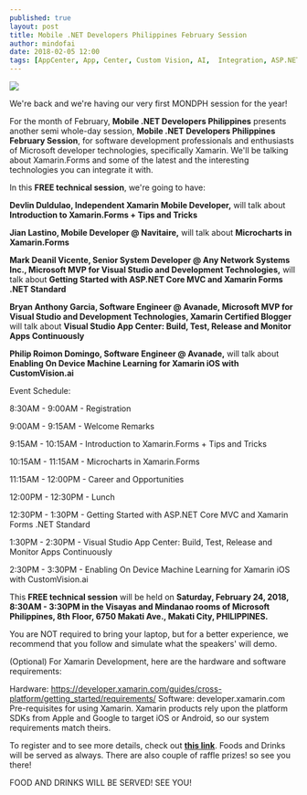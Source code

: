 ```yaml
---
published: true
layout: post
title: Mobile .NET Developers Philippines February Session
author: mindofai
date: 2018-02-05 12:00
tags: [AppCenter, App, Center, Custom Vision, AI,  Integration, ASP.NET, .NET Standard, .NET, Introduction, MVC, Microcharts, CI, CD, Continuous, Build, Test, Monitor, Speakers, Speaking, Meetups, Microsoft, UWP, Xamarin, Xamarin. Forms]
---
```


<img src="{{site.baseurl}}/mondfeb.png"/>

We're back and we're having our very first MONDPH session for the year!

For the month of February, **Mobile .NET Developers Philippines** presents another semi whole-day session, **Mobile .NET Developers Philippines February Session**, for software development professionals and enthusiasts of Microsoft developer technologies, specifically Xamarin. We'll be talking about Xamarin.Forms and some of the latest and the interesting technologies you can integrate it with.

In this **FREE technical session**, we're going to have:

**Devlin Duldulao, Independent Xamarin Mobile Developer,** will talk about **Introduction to Xamarin.Forms + Tips and Tricks**

**Jian Lastino, Mobile Developer @ Navitaire,** will talk about **Microcharts in Xamarin.Forms**

**Mark Deanil Vicente, Senior System Developer @ Any Network Systems Inc., Microsoft MVP for Visual Studio and Development Technologies,** will talk about **Getting Started with ASP.NET Core MVC and Xamarin Forms .NET Standard**

**Bryan Anthony Garcia, Software Engineer @ Avanade, Microsoft MVP for Visual Studio and Development Technologies, Xamarin Certified Blogger** will talk about **Visual Studio App Center: Build, Test, Release and Monitor Apps Continuously**

**Philip Roimon Domingo, Software Engineer @ Avanade,** will talk about **Enabling On Device Machine Learning for Xamarin iOS with CustomVision.ai**

Event Schedule:

8:30AM - 9:00AM - Registration

9:00AM - 9:15AM - Welcome Remarks

9:15AM - 10:15AM -   Introduction to Xamarin.Forms + Tips and Tricks

10:15AM - 11:15AM - Microcharts in Xamarin.Forms

11:15AM - 12:00PM -  Career and Opportunities

12:00PM - 12:30PM - Lunch

12:30PM - 1:30PM - Getting Started with ASP.NET Core MVC and Xamarin Forms .NET Standard

1:30PM - 2:30PM - Visual Studio App Center: Build, Test, Release and Monitor Apps Continuously

2:30PM - 3:30PM - Enabling On Device Machine Learning for Xamarin iOS with CustomVision.ai



This **FREE technical session** will be held on **Saturday, February 24, 2018, 8:30AM - 3:30PM in the Visayas and Mindanao rooms of Microsoft Philippines, 8th Floor, 6750 Makati Ave., Makati City, PHILIPPINES.**

You are NOT required to bring your laptop, but for a better experience, we recommend that you follow and simulate what the speakers' will demo.

(Optional) For Xamarin Development, here are the hardware and software requirements:

Hardware: https://developer.xamarin.com/guides/cross-platform/getting_started/requirements/
Software: developer.xamarin.com
Pre-requisites for using Xamarin. Xamarin products rely upon the platform SDKs from Apple and Google to target iOS or Android, so our system requirements match theirs.

To register and to see more details, check out **[this link](https://www.eventbrite.com/e/mobile-net-developers-philippines-february-session-tickets-42775969075)**. Foods and Drinks will be served as always. There are also couple of raffle prizes! so see you there!

FOOD AND DRINKS WILL BE SERVED! SEE YOU!
